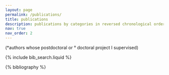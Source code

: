 ```yaml
---
layout: page
permalink: /publications/
title: publications
description: publications by categories in reversed chronological order. generated by jekyll-scholar.
nav: true
nav_order: 2
---
```


(\*authors whose postdoctoral or ° doctoral project I supervised)

<!-- _pages/publications.md -->

<!-- Bibsearch Feature -->

{% include bib_search.liquid %}

<div class="publications">

{% bibliography %}

</div>

<!-- Peer-reviewed publications -->

<!-- Book chapters with reviewing committee -->

<!-- Academic dissertations -->

<!-- Peer-reviewed presentations in conferences  -->
